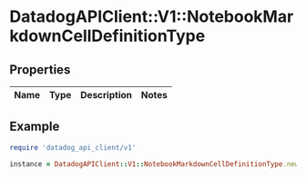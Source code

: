 # DatadogAPIClient::V1::NotebookMarkdownCellDefinitionType

## Properties

| Name | Type | Description | Notes |
| ---- | ---- | ----------- | ----- |

## Example

```ruby
require 'datadog_api_client/v1'

instance = DatadogAPIClient::V1::NotebookMarkdownCellDefinitionType.new()
```


